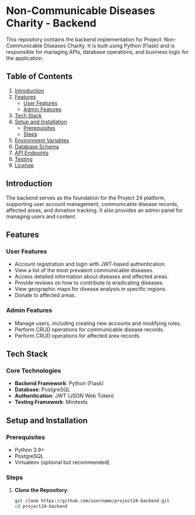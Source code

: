 # Non-Communicable Diseases Charity - Backend

This repository contains the backend implementation for Project: Non-Communicable Diseases Charity. It is built using Python (Flask) and is responsible for managing APIs, database operations, and business logic for the application.

## Table of Contents
1. [Introduction](#introduction)
2. [Features](#features)
    - [User Features](#user-features)
    - [Admin Features](#admin-features)
3. [Tech Stack](#tech-stack)
4. [Setup and Installation](#setup-and-installation)
    - [Prerequisites](#prerequisites)
    - [Steps](#steps)
5. [Environment Variables](#environment-variables)
6. [Database Schema](#database-schema)
7. [API Endpoints](#api-endpoints)
8. [Testing](#testing)
9. [License](#license)

## Introduction

The backend serves as the foundation for the Project 24 platform, supporting user account management, communicable disease records, affected areas, and donation tracking. It also provides an admin panel for managing users and content.

## Features

### User Features
- Account registration and login with JWT-based authentication.
- View a list of the most prevalent communicable diseases.
- Access detailed information about diseases and affected areas.
- Provide reviews on how to contribute to eradicating diseases.
- View geographic maps for disease analysis in specific regions.
- Donate to affected areas.

### Admin Features
- Manage users, including creating new accounts and modifying roles.
- Perform CRUD operations for communicable disease records.
- Perform CRUD operations for affected area records.

## Tech Stack

### Core Technologies
- **Backend Framework**: Python (Flask)
- **Database**: PostgreSQL
- **Authentication**: JWT (JSON Web Token)
- **Testing Framework**: Minitests

## Setup and Installation

### Prerequisites
- Python 3.9+
- PostgreSQL
- Virtualenv (optional but recommended)

### Steps

1. **Clone the Repository**:
   ```bash
   git clone https://github.com/username/project24-backend.git  
   cd project24-backend
